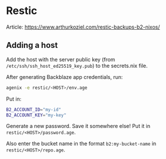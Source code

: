 # Restic

Article: https://www.arthurkoziel.com/restic-backups-b2-nixos/

## Adding a host

Add the host with the server public key (from `/etc/ssh/ssh_host_ed25519_key.pub`) to the secrets.nix file.

After generating Backblaze app credentials, run:
```sh
agenix -e restic/<HOST>/env.age
```
Put in:
```sh
B2_ACCOUNT_ID="my-id"
B2_ACCOUNT_KEY="my-key"
```

Generate a new password. Save it somewhere else! Put it in `restic/<HOST>/password.age`.

Also enter the bucket name in the format `b2:my-bucket-name` in `restic/<HOST>/repo.age`.
